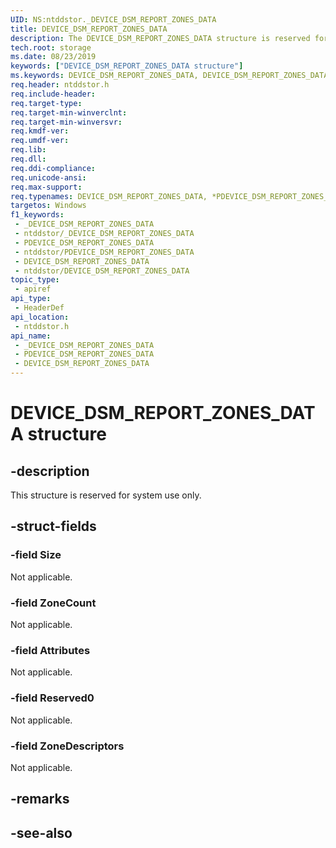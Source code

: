 ```yaml
---
UID: NS:ntddstor._DEVICE_DSM_REPORT_ZONES_DATA
title: DEVICE_DSM_REPORT_ZONES_DATA
description: The DEVICE_DSM_REPORT_ZONES_DATA structure is reserved for system use only.
tech.root: storage
ms.date: 08/23/2019
keywords: ["DEVICE_DSM_REPORT_ZONES_DATA structure"]
ms.keywords: DEVICE_DSM_REPORT_ZONES_DATA, DEVICE_DSM_REPORT_ZONES_DATA, *PDEVICE_DSM_REPORT_ZONES_DATA, DEVICE_DSM_REPORT_ZONES_OUTPUT, *PDEVICE_DSM_REPORT_ZONES_OUTPUT,
req.header: ntddstor.h
req.include-header: 
req.target-type: 
req.target-min-winverclnt: 
req.target-min-winversvr: 
req.kmdf-ver: 
req.umdf-ver: 
req.lib: 
req.dll: 
req.ddi-compliance: 
req.unicode-ansi: 
req.max-support: 
req.typenames: DEVICE_DSM_REPORT_ZONES_DATA, *PDEVICE_DSM_REPORT_ZONES_DATA, DEVICE_DSM_REPORT_ZONES_OUTPUT, *PDEVICE_DSM_REPORT_ZONES_OUTPUT
targetos: Windows
f1_keywords:
 - _DEVICE_DSM_REPORT_ZONES_DATA
 - ntddstor/_DEVICE_DSM_REPORT_ZONES_DATA
 - PDEVICE_DSM_REPORT_ZONES_DATA
 - ntddstor/PDEVICE_DSM_REPORT_ZONES_DATA
 - DEVICE_DSM_REPORT_ZONES_DATA
 - ntddstor/DEVICE_DSM_REPORT_ZONES_DATA
topic_type:
 - apiref
api_type:
 - HeaderDef
api_location:
 - ntddstor.h
api_name:
 - _DEVICE_DSM_REPORT_ZONES_DATA
 - PDEVICE_DSM_REPORT_ZONES_DATA
 - DEVICE_DSM_REPORT_ZONES_DATA
---
```


# DEVICE_DSM_REPORT_ZONES_DATA structure


## -description

This structure is reserved for system use only.

## -struct-fields

### -field Size

Not applicable.

### -field ZoneCount

Not applicable.

### -field Attributes

Not applicable.

### -field Reserved0

Not applicable.

### -field ZoneDescriptors

Not applicable.

## -remarks

## -see-also

